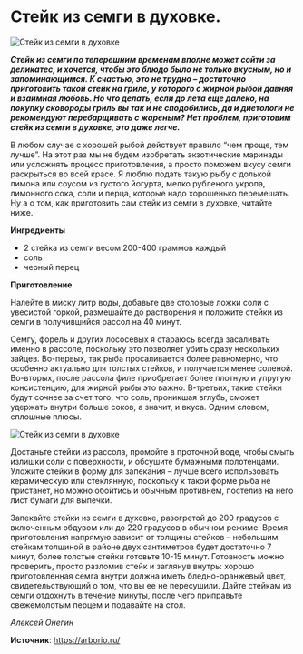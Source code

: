 # Стейк из семги в духовке.

![Стейк из семги в духовке](/images/Kulinar/Second/salmon-steak_1.jpg 'Стейк из семги в духовке')

_**Стейк из семги по теперешним временам вполне может сойти за деликатес, и хочется, чтобы это блюдо было не только вкусным, но и запоминающимся. К счастью, это не трудно – достаточно приготовить такой стейк на гриле, у которого с жирной рыбой давняя и взаимная любовь. Но что делать, если до лета еще далеко, на покупку сковороды гриль вы так и не сподобились, да и диетологи не рекомендуют перебарщивать с жареным? Нет проблем, приготовим стейк из семги в духовке, это даже легче.**_

В любом случае с хорошей рыбой действует правило “чем проще, тем лучше”. На этот раз мы не будем изобретать экзотические маринады или усложнять процесс приготовления, а просто поможем вкусу семги раскрыться во всей красе. Я люблю подать такую рыбу с долькой лимона или соусом из густого йогурта, мелко рубленого укропа, лимонного сока, соли и перца, которые надо хорошенько перемешать. Ну а о том, как приготовить сам стейк из семги в духовке, читайте ниже.

**Ингредиенты**

- 2 стейка из семги весом 200-400 граммов каждый
- соль
- черный перец

**Приготовление**

Налейте в миску литр воды, добавьте две столовые ложки соли с увесистой горкой, размешайте до растворения и положите стейки из семги в получившийся рассол на 40 минут.

Семгу, форель и других лососевых я стараюсь всегда засаливать именно в рассоле, поскольку это позволяет убить сразу нескольких зайцев. Во-первых, так рыба просаливается более равномерно, что особенно актуально для толстых стейков, и получается менее соленой. Во-вторых, после рассола филе приобретает более плотную и упругую консистенцию, для жирной рыбы это важно. В-третьих, такие стейки будут сочнее за счет того, что соль, проникшая вглубь, сможет удержать внутри больше соков, а значит, и вкуса. Одним словом, сплошные плюсы.

![Стейк из семги в духовке](/images/Kulinar/Second/salmon-steak_2.jpg 'Стейк из семги в духовке')

Достаньте стейки из рассола, промойте в проточной воде, чтобы смыть излишки соли с поверхности, и обсушите бумажными полотенцами. Уложите стейки в форму для запекания – лучше всего использовать керамическую или стеклянную, поскольку к такой форме рыба не пристанет, но можно обойтись и обычным противнем, постелив на него лист бумаги для выпечки.

Запекайте стейки из семги в духовке, разогретой до 200 градусов с включенным обдувом или до 220 градусов в обычном режиме. Время приготовления напрямую зависит от толщины стейков – небольшим стейкам толщиной в районе двух сантиметров будет достаточно 7 минут, более толстые стейки готовьте 10-15 минут. Готовность можно проверить, просто разломив стейк и заглянув внутрь: хорошо приготовленная семга внутри должна иметь бледно-оранжевый цвет, свидетельствующий о том, что вы ее не пересушили. Дайте стейкам из семги отдохнуть в течение минуты, после чего приправьте свежемолотым перцем и подавайте на стол.

_Алексей Онегин_

**Источник**: https://arborio.ru/
